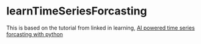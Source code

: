 # learnTimeSeriesForcasting

This is based on the tutorial from linked in learning, [AI powered time series forcasting with python](https://www.linkedin.com/learning/ai-powered-time-series-forecasting-with-python/getting-started-with-batch-features-in-codspaces?autoSkip=true&resume=false&u=0)


